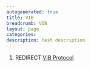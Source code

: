 ```yaml
---
autogenerated: true
title: VIB
breadcrumb: VIB
layout: page
categories: 
description: test description
---
```


1.  REDIRECT [VIB Protocol](VIB_Protocol "wikilink")
